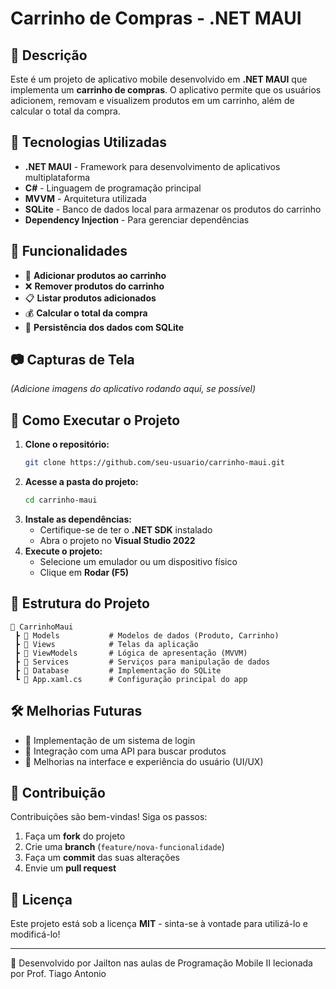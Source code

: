 # Carrinho de Compras - .NET MAUI

## 📌 Descrição

Este é um projeto de aplicativo mobile desenvolvido em **.NET MAUI** que implementa um **carrinho de compras**. O aplicativo permite que os usuários adicionem, removam e visualizem produtos em um carrinho, além de calcular o total da compra.

## 🚀 Tecnologias Utilizadas

- **.NET MAUI** - Framework para desenvolvimento de aplicativos multiplataforma
- **C#** - Linguagem de programação principal
- **MVVM** - Arquitetura utilizada
- **SQLite** - Banco de dados local para armazenar os produtos do carrinho
- **Dependency Injection** - Para gerenciar dependências

## 📌 Funcionalidades

- 🛒 **Adicionar produtos ao carrinho**
- ❌ **Remover produtos do carrinho**
- 📋 **Listar produtos adicionados**
- 💰 **Calcular o total da compra**
- 💾 **Persistência dos dados com SQLite**

## 📷 Capturas de Tela

*(Adicione imagens do aplicativo rodando aqui, se possível)*

## 🔧 Como Executar o Projeto

1. **Clone o repositório:**
   ```sh
   git clone https://github.com/seu-usuario/carrinho-maui.git
   ```
2. **Acesse a pasta do projeto:**
   ```sh
   cd carrinho-maui
   ```
3. **Instale as dependências:**
   - Certifique-se de ter o **.NET SDK** instalado
   - Abra o projeto no **Visual Studio 2022**
4. **Execute o projeto:**
   - Selecione um emulador ou um dispositivo físico
   - Clique em **Rodar (F5)**

## 🔨 Estrutura do Projeto

```
📂 CarrinhoMaui
 ┣ 📂 Models           # Modelos de dados (Produto, Carrinho)
 ┣ 📂 Views            # Telas da aplicação
 ┣ 📂 ViewModels       # Lógica de apresentação (MVVM)
 ┣ 📂 Services         # Serviços para manipulação de dados
 ┣ 📂 Database         # Implementação do SQLite
 ┗ 📄 App.xaml.cs      # Configuração principal do app
```

## 🛠 Melhorias Futuras

- 📌 Implementação de um sistema de login
- 📌 Integração com uma API para buscar produtos
- 📌 Melhorias na interface e experiência do usuário (UI/UX)

## 🤝 Contribuição

Contribuições são bem-vindas! Siga os passos:

1. Faça um **fork** do projeto
2. Crie uma **branch** (`feature/nova-funcionalidade`)
3. Faça um **commit** das suas alterações
4. Envie um **pull request**

## 📜 Licença

Este projeto está sob a licença **MIT** - sinta-se à vontade para utilizá-lo e modificá-lo!

---

🚀 Desenvolvido por Jailton nas aulas de Programação Mobile II lecionada por Prof. Tiago Antonio

